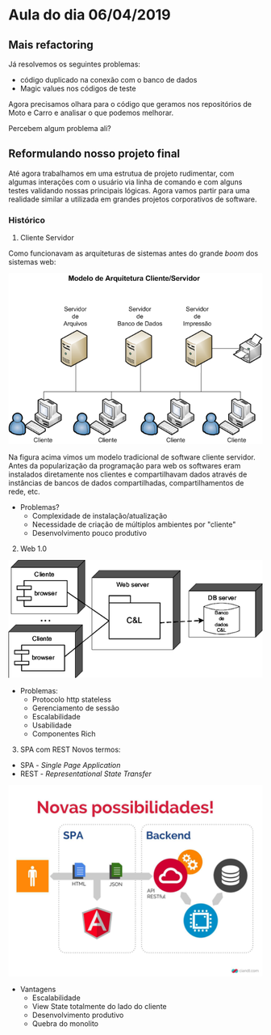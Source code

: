 # Aula do dia 06/04/2019

## Mais refactoring

Já resolvemos os seguintes problemas:
 * código duplicado na conexão com o banco de dados
 * Magic values nos códigos de teste

Agora precisamos olhara para o código que geramos nos repositórios de Moto e Carro e analisar o que podemos melhorar.

Percebem algum problema ali?
 
## Reformulando nosso projeto final
Até agora trabalhamos em uma estrutua de projeto rudimentar, com algumas interações com o usuário via linha de comando e com alguns testes validando nossas principais lógicas. Agora vamos partir para uma realidade similar a utilizada em grandes projetos corporativos de software.

### Histórico
1. Cliente Servidor

Como funcionavam as arquiteturas de sistemas antes do grande *boom* dos sistemas web:

 ![Arquitetura Cliente Servidor](../imagens/Modelo-de-Arquitetura-Cliente_Servidor3.png  "Arquitetura Cliente Servidor") 

Na figura acima vimos um modelo tradicional de software cliente servidor. Antes da popularização da programação para web os softwares eram instalados diretamente nos clientes e compartilhavam dados através de instâncias de bancos de dados compartilhadas, compartilhamentos de rede, etc.
 * Problemas?
   * Complexidade de instalação/atualização
   * Necessidade de criação de múltiplos ambientes por "cliente"
   * Desenvolvimento pouco produtivo

2. Web 1.0

 ![Web 1.0](../imagens/Figura-4-Arquitetura-cliente-servidor-da-ferramenta-C-L.png  "Web 1.0")
 
 * Problemas: 
     * Protocolo http stateless
     * Gerenciamento de sessão
     * Escalabilidade 
     * Usabilidade
     * Componentes Rich 
     
3. SPA com REST
Novos termos:
  * SPA - *Single Page Application*
  * REST - *Representational State Transfer*
  
   ![Web 1.0](../imagens/sl31.jpg "Web 1.0")
   
  * Vantagens
      * Escalabilidade
      * View State totalmente do lado do cliente
      * Desenvolvimento produtivo
      * Quebra do monolito
  
  
   
